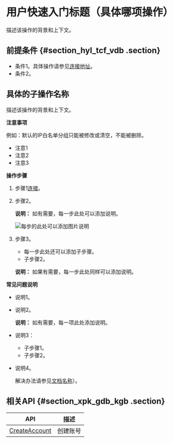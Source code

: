 # 用户快速入门标题（具体哪项操作）

描述该操作的背景和上下文。
## 前提条件 {#section_hyl_tcf_vdb .section}

-   条件1。具体操作请参见[连接地址]()。
-   条件2。

## 具体的子操作名称
描述该操作的背景和上下文。

**注意事项**

例如：默认的IP白名单分组只能被修改或清空，不能被删除。

-   注意1
-   注意2
-   注意3

**操作步骤**

1.  步骤1[连接]()。
2.  步骤2。

    **说明：** 如有需要，每一步此处可以添加说明。

    ![](http)每步的此处可以添加图片说明

3.  步骤3。

    -   每一步此处还可以添加子步骤。
    -   子步骤2。
  
    **说明：** 如果有需要，每一步此处同样可以添加说明。
    
**常见问题说明**

-   说明1。
-   说明2。

    **说明：** 如有需要，每一项此处添加说明。

-   说明3：
    -   子步骤1。 
    -   子步骤2。
-   说明4。

    解决办法请参见[文档名称](../#)）。

## 相关API {#section_xpk_gdb_kgb .section}

|API|描述|
|---|--|
|[CreateAccount](../cn.zh-CN/API参考/账号管理/CreateAccount.md#)|创建账号|
